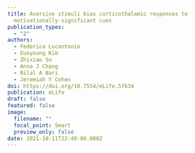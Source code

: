 ```yaml
---
title: Aversive stimuli bias corticothalamic responses to
  motivationally-significant cues
publication_types:
  - "2"
authors:
  - Federica Lucantonio
  - Eunyoung Kim
  - Zhixiao Su
  - Anna J Chang
  - Bilal A Bari
  - Jeremiah Y Cohen
doi: https://doi.org/10.7554/eLife.57634
publication: eLife
draft: false
featured: false
image:
  filename: ""
  focal_point: Smart
  preview_only: false
date: 2021-10-11T22:49:00.000Z
---
```

